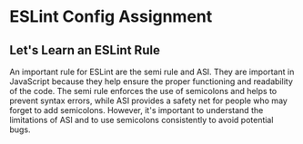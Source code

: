 # ESLint Config Assignment
## Let's Learn an ESLint Rule

An important rule for ESLint are the semi rule and ASI. They are important in JavaScript because they help ensure the proper functioning and readability of the code. The semi rule enforces the use of semicolons and helps to prevent syntax errors, while ASI provides a safety net for people who may forget to add semicolons. However, it's important to understand the limitations of ASI and to use semicolons consistently to avoid potential bugs.